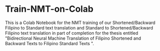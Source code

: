 # Train-NMT-on-Colab
This is a Colab Notebook for the NMT training of our Shortened/Backward Filipino to Standard text translation and Standard to Shortened/Backward Filipino text translation in part of completion for the thesis entitled "Bidirectional Neural Machine Translation of Filipino Shortened and Backward Texts to Filipino
 Standard Texts ".
